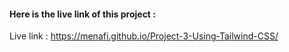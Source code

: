 #### Here is the live link of this project : 
Live link : https://menafi.github.io/Project-3-Using-Tailwind-CSS/
